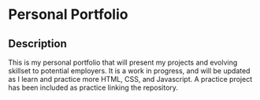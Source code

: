 # Personal Portfolio

## Description

This is my personal portfolio that will present my projects and evolving skillset to potential employers. It is a work in progress, and will be updated as I learn and practice more HTML, CSS, and Javascript. A practice project has been included as practice linking the repository.



